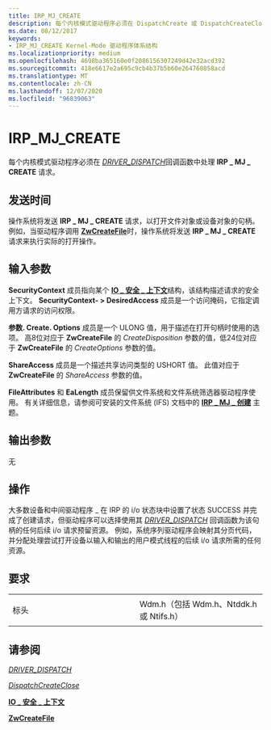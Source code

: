 ```yaml
---
title: IRP_MJ_CREATE
description: 每个内核模式驱动程序必须在 DispatchCreate 或 DispatchCreateClose 例程中处理 IRP_MJ_CREATE 请求。
ms.date: 08/12/2017
keywords:
- IRP_MJ_CREATE Kernel-Mode 驱动程序体系结构
ms.localizationpriority: medium
ms.openlocfilehash: 4698ba365160e0f2086156307249d42e32acd392
ms.sourcegitcommit: 418e6617e2a695c9cb4b37b5b60e264760858acd
ms.translationtype: MT
ms.contentlocale: zh-CN
ms.lasthandoff: 12/07/2020
ms.locfileid: "96839063"
---
```

# <a name="irp_mj_create"></a>IRP\_MJ\_CREATE


每个内核模式驱动程序必须在 [*DRIVER_DISPATCH*](/windows-hardware/drivers/ddi/wdm/nc-wdm-driver_dispatch)回调函数中处理 **IRP \_ MJ \_ CREATE** 请求。

<a name="when-sent"></a>发送时间
---------

操作系统将发送 **IRP \_ MJ \_ CREATE** 请求，以打开文件对象或设备对象的句柄。 例如，当驱动程序调用 [**ZwCreateFile**](/windows-hardware/drivers/ddi/ntifs/nf-ntifs-ntcreatefile)时，操作系统将发送 **IRP \_ MJ \_ CREATE** 请求来执行实际的打开操作。

## <a name="input-parameters"></a>输入参数


**SecurityContext** 成员指向某个 [**IO \_ 安全 \_ 上下文**](/windows-hardware/drivers/ddi/wdm/ns-wdm-_io_security_context)结构，该结构描述请求的安全上下文。 **SecurityContext- &gt; DesiredAccess** 成员是一个访问掩码，它指定调用方请求的访问权限。

**参数. Create. Options** 成员是一个 ULONG 值，用于描述在打开句柄时使用的选项。 高8位对应于 **ZwCreateFile** 的 *CreateDisposition* 参数的值，低24位对应于 **ZwCreateFile** 的 *CreateOptions* 参数的值。

**ShareAccess** 成员是一个描述共享访问类型的 USHORT 值。 此值对应于 **ZwCreateFile** 的 *ShareAccess* 参数的值。

**FileAttributes** 和 **EaLength** 成员保留供文件系统和文件系统筛选器驱动程序使用。 有关详细信息，请参阅可安装的文件系统 (IFS) 文档中的 [**IRP \_ MJ \_ 创建**](../ifs/irp-mj-create.md) 主题。

## <a name="output-parameters"></a>输出参数


无

<a name="operation"></a>操作
---------

大多数设备和中间驱动程序 \_ 在 IRP 的 i/o 状态块中设置了状态 SUCCESS 并完成了创建请求，但驱动程序可以选择使用其 [*DRIVER_DISPATCH*](/windows-hardware/drivers/ddi/wdm/nc-wdm-driver_dispatch) 回调函数为该句柄的任何后续 i/o 请求预留资源。 例如，系统序列驱动程序会映射其分页代码，并分配处理尝试打开设备以输入和输出的用户模式线程的后续 i/o 请求所需的任何资源。

<a name="requirements"></a>要求
------------

<table>
<colgroup>
<col width="50%" />
<col width="50%" />
</colgroup>
<tbody>
<tr class="odd">
<td><p>标头</p></td>
<td>Wdm.h（包括 Wdm.h、Ntddk.h 或 Ntifs.h）</td>
</tr>
</tbody>
</table>

## <a name="see-also"></a>请参阅


[*DRIVER_DISPATCH*](/windows-hardware/drivers/ddi/wdm/nc-wdm-driver_dispatch)

[*DispatchCreateClose*](/windows-hardware/drivers/ddi/wdm/nc-wdm-driver_dispatch)

[**IO \_ 安全 \_ 上下文**](/windows-hardware/drivers/ddi/wdm/ns-wdm-_io_security_context)

[**ZwCreateFile**](/windows-hardware/drivers/ddi/ntifs/nf-ntifs-ntcreatefile)

 


